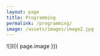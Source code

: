 ```yaml
---
layout: page
title: Programming
permalink: /programming/
image: /assets/images/image2.jpg
---
```


![]({{ page.image }})



  

